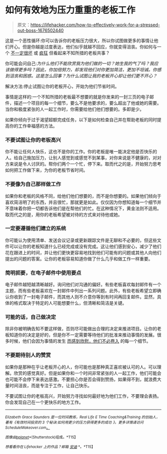 # 如何有效地为压力重重的老板工作

> 原文：<https://lifehacker.com/how-to-effectively-work-for-a-stressed-out-boss-1676502440>

这是一个恶性循环:你可以告诉你的老板压力很大，所以你试图做更多的事情让他们开心。但是你越是过度表达，他们似乎就越不回应，你就变得沮丧。你如何与一个 [不一定很坏](https://lifehacker.com/your-boss-is-bad-for-you-why-bad-bosses-infect-your-li-5888886) 或 [疯狂](http://lifehacker.com/how-to-deal-with-your-crazy-boss-5825982) 但看起来不知所措的老板共事？



你可能会问自己:*为什么他们不能欣赏我为他们做的一切？她生我的气了吗？我应该做得更多吗？因此，你加倍努力，却发现他们对你更加简洁，更加不坦诚。你感到沮丧和困惑。*这是怎么回事？为什么试图让我的老板开心却让他们更不开心？**

解决方法:停止试图让你的老板开心，开始为他们节省时间。

事情是这样的:一个不知所措的老板最不想要的就是你发来的一封三页的电子邮件，描述一个项目的每一个细节，要么不是他要求的，要么超出了他或她的需要。当你和极度紧张的人一起工作时，你需要给他们他们想要的。多即是少。

如果你倾向于过于渴望超额完成任务，以下是如何检查自己并在帮助老板的同时提高你的工作幸福感的方法。

### 不要试图让你的老板高兴

你不能让任何人快乐，这也不是你的工作。你的老板是唯一能决定他是否快乐的人。给自己施加压力，让别人感觉到或感觉不到某事，对你来说是不健康的，对对方来说是令人讨厌的。帮你们两个一个忙，停下来。取而代之的是，开始努力思考如何把工作做下来，为你的老板节省时间。

### 不要像为自己那样做工作

如果你和老板的风格不同，给他们他们想要的，而不是你想要的。如果他们倾向于喜欢简洁明了的东西，并且很忙，那就更是如此。仅仅因为你想知道每一个细节并不意味着你把一切都告诉他们是在帮他们的忙。在这种情况下，黄金法则不适用。取而代之的是，用你的老板希望被对待的方式来对待他或她。

### 一定要遵循他们建立的系统

你可能认为使用清单、发送会议记录或更新跟踪文件是无聊和不必要的，但这些文件可以让你的老板知道什么已经完成或没有完成。这让他们感到安心，减少了他们花在跟进上的时间，并让他们更快更容易地找到他们可能有的问题或其他人向他们提出的问题的答案。让你的老板容易知道你做了什么几乎和做工作一样重要。

### 简明扼要，在电子邮件中使用要点

电子邮件越短越清晰越好。询问他们对沟通的偏好。有些老板喜欢每封邮件有一个主题，而有些老板喜欢在一封邮件中列出一系列问题。此外，有些老板希望立即确认你收到了一封电子邮件，而其他人则不介意你等到有时间再回复邮件。显然，具体的格式取决于特定的人可能想要什么，但清晰和简洁是关键。

### 可能的话，自己做决定

除非你被明确告知不要这样做，否则尽可能做出合理的决定来推进项目。让你的老板知道你的决定是好的，但是你不一定需要等待他们的批准来推动事情的发展。很多时候，他们会因为事情的发生 [而感到欣慰，他们不必卷入](https://lifehacker.com/how-to-deal-with-a-drive-by-manager-thats-never-aroun-1660593555) 的每一个细节。

### 不要期待别人的赞赏

如果你是那种在乎让老板开心的人，你可能也是那种真正喜欢被认可的人。可以理解。欣赏的感觉真好。但是如果你和一个时间非常紧张的人一起工作，他们可能会也可能不会停下来表达感激。不要担心你是否会得到赞扬，如果得不到，就浪费大量时间沮丧，而是专注于工作，让自己快乐。

不要试图让你的老板高兴，开始努力寻找如何最好地为他们工作，不要理会表扬。你会发现自己在一个更快乐的地方工作。

* * *

<small>*Elizabeth Grace Saunders 是一位时间教练，Real Life E Time Coaching&Training 的创始人，著有《有效时间投资的 3 个秘诀:如何用更少的压力获得更多的成功*</small> <small>*》。更多详情请访问 ScheduleMakeover.com*</small>[<small>*。*</small>](http://www.ScheduleMakeover.com)

<small>*图像由*</small>[<small>*bplanet*</small>](http://www.shutterstock.com/pic-170150804/stock-vector-angry-boss-concept-vector.html?src=csl_recent_image-3)<small>*(Shutterstock)组成。*T15】</small>

<small>*想看看你在 Lifehacker 上的作品？邮箱*</small> [<small>*安迪*</small>](mailto:andy@lifehacker.com) <small>*。*T15】</small>